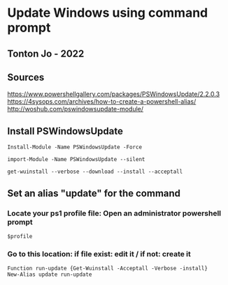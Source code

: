 # Update Windows using command prompt  
## Tonton Jo - 2022  
## Sources
https://www.powershellgallery.com/packages/PSWindowsUpdate/2.2.0.3  
https://4sysops.com/archives/how-to-create-a-powershell-alias/  
http://woshub.com/pswindowsupdate-module/  
## Install PSWindowsUpdate  
```shell
Install-Module -Name PSWindowsUpdate -Force
```
```shell
import-Module -Name PSWindowsUpdate --silent
```
```shell
get-wuinstall --verbose --download --install --acceptall
```
## Set an alias "update" for the command
### Locate your ps1 profile file: Open an administrator powershell prompt
```shell
$profile
```
### Go to this location: if file exist: edit it / if not: create it
```shell
Function run-update {Get-Wuinstall -Acceptall -Verbose -install}
New-Alias update run-update
```
